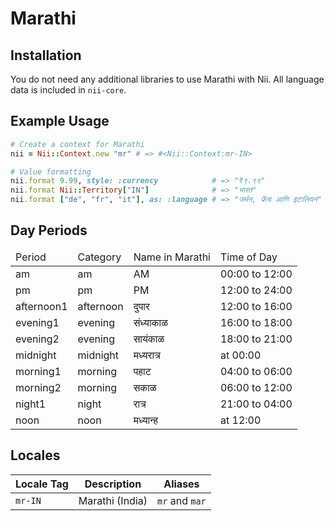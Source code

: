<!-- This file has been generated. Source: src/docs/languages/_template.md.erb -->

# Marathi

## Installation

You do not need any additional libraries to use Marathi with Nii.
All language data is included in `nii-core`.

## Example Usage

``` ruby
# Create a context for Marathi
nii = Nii::Context.new "mr" # => #<Nii::Context:mr-IN>

# Value formatting
nii.format 9.99, style: :currency            # => "₹९.९९"
nii.format Nii::Territory["IN"]              # => "भारत"
nii.format ["de", "fr", "it"], as: :language # => "जर्मन, फ्रेंच आणि इटालियन"
```

## Day Periods


<table>
  <thead>
    <tr>
      <td>Period</td>
      <td>Category</td>
      <td>Name in Marathi</td>
      <td>Time of Day</td>
    </tr>
  </thead>
  <tbody>
    <tr>
      <td>am</td>
      <td>am</td>
      <td>AM</td>
      <td>00:00 to 12:00</td>
    </tr>
    <tr>
      <td>pm</td>
      <td>pm</td>
      <td>PM</td>
      <td>12:00 to 24:00</td>
    </tr>
    <tr>
      <td>afternoon1</td>
      <td>afternoon</td>
      <td>दुपार</td>
      <td>12:00 to 16:00</td>
    </tr>
    <tr>
      <td>evening1</td>
      <td>evening</td>
      <td>संध्याकाळ</td>
      <td>16:00 to 18:00</td>
    </tr>
    <tr>
      <td>evening2</td>
      <td>evening</td>
      <td>सायंकाळ</td>
      <td>18:00 to 21:00</td>
    </tr>
    <tr>
      <td>midnight</td>
      <td>midnight</td>
      <td>मध्यरात्र</td>
      <td>at 00:00</td>
    </tr>
    <tr>
      <td>morning1</td>
      <td>morning</td>
      <td>पहाट</td>
      <td>04:00 to 06:00</td>
    </tr>
    <tr>
      <td>morning2</td>
      <td>morning</td>
      <td>सकाळ</td>
      <td>06:00 to 12:00</td>
    </tr>
    <tr>
      <td>night1</td>
      <td>night</td>
      <td>रात्र</td>
      <td>21:00 to 04:00</td>
    </tr>
    <tr>
      <td>noon</td>
      <td>noon</td>
      <td>मध्यान्ह</td>
      <td>at 12:00</td>
    </tr>
  </tbody>
</table>



## Locales

<table>
  <thead>
    <tr>
      <th>Locale Tag</th>
      <th>Description</th>
      <th>Aliases</th>
    </tr>
  </thead>
  <tbody>
    <tr>
      <td><code>mr-IN</code></td>
      <td>Marathi (India)</td>
      <td><code>mr</code> and <code>mar</code></td>
    </tr>
  </tbody>
</table>

